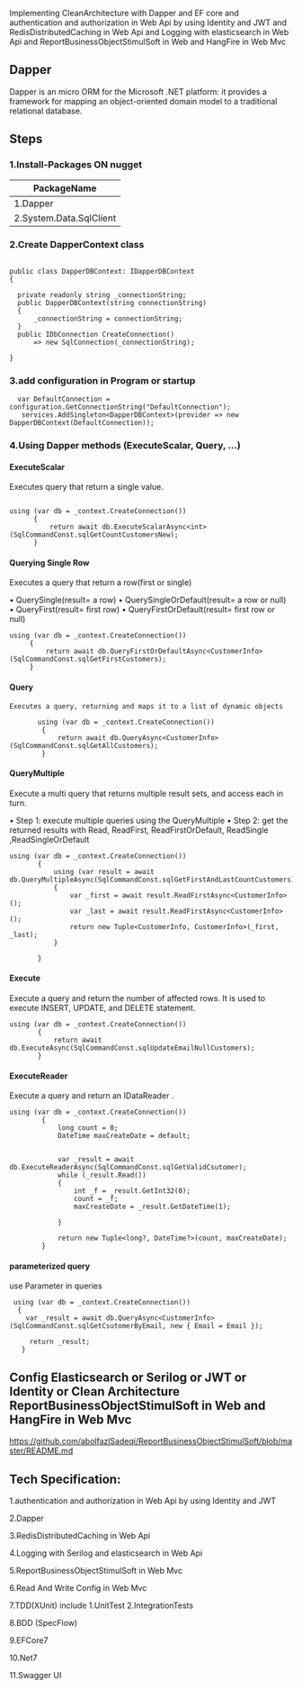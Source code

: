 Implementing CleanArchitecture with Dapper and EF core and  authentication and authorization in  Web Api by using Identity and JWT and RedisDistributedCaching in   Web Api  and Logging with elasticsearch in  Web Api    and ReportBusinessObjectStimulSoft in Web and HangFire in Web Mvc

## Dapper
Dapper is an micro ORM  for the Microsoft .NET platform: it provides a framework for mapping an object-oriented domain model to a traditional relational database.

## Steps
### 1.Install-Packages ON nugget
 |PackageName|
 |---|
|1.Dapper|
|2.System.Data.SqlClient|

### 2.Create DapperContext class

  ```

 public class DapperDBContext: IDapperDBContext
{
 
    private readonly string _connectionString;
    public DapperDBContext(string connectionString)
    {
        _connectionString = connectionString;
    }
    public IDbConnection CreateConnection()
        => new SqlConnection(_connectionString);

}
  ```

### 3.add configuration in Program or startup

```
  var DefaultConnection = configuration.GetConnectionString("DefaultConnection");
   services.AddSingleton<DapperDBContext>(provider => new DapperDBContext(DefaultConnection));
  ```
      
### 4.Using Dapper methods (ExecuteScalar, Query, …)

#### ExecuteScalar

Executes query that return a single value.

  ```

using (var db = _context.CreateConnection())
        {
            return await db.ExecuteScalarAsync<int>(SqlCommandConst.sqlGetCountCustomersNew);
        }
  ```

#### Querying Single Row

Executes a query that return a row(first or single)

•	QuerySingle(result= a row)
•	QuerySingleOrDefault(result= a row or null)
•	QueryFirst(result= first row)
•	QueryFirstOrDefault(result= first row or null)

   ```
 using (var db = _context.CreateConnection())
        {
            return await db.QueryFirstOrDefaultAsync<CustomerInfo>(SqlCommandConst.sqlGetFirstCustomers);
        }
  ```

#### Query

    Executes a query, returning and maps it to a list of dynamic objects  

```
       using (var db = _context.CreateConnection())
        {
            return await db.QueryAsync<CustomerInfo>(SqlCommandConst.sqlGetAllCustomers);
        }
   ```


#### QueryMultiple

   Execute a multi query that returns multiple result sets, and access each in turn.

•	Step 1: execute multiple queries using the QueryMultiple
•	Step 2: get the returned results  with Read, ReadFirst, ReadFirstOrDefault, ReadSingle ,ReadSingleOrDefault 


 ```
 using (var db = _context.CreateConnection())
        {
            using (var result = await db.QueryMultipleAsync(SqlCommandConst.sqlGetFirstAndLastCountCustomers))
            {
                var _first = await result.ReadFirstAsync<CustomerInfo>();
                var _last = await result.ReadFirstAsync<CustomerInfo>();
                return new Tuple<CustomerInfo, CustomerInfo>(_first, _last);
            }

        }
 ```

#### Execute
Execute a query and  return the number of affected rows.
It is used to execute INSERT, UPDATE, and DELETE statement.

 ```
 using (var db = _context.CreateConnection())
        {
            return await db.ExecuteAsync(SqlCommandConst.sqlUpdateEmailNullCustomers);
        }
```

#### ExecuteReader
Execute a query and return an IDataReader .

```
using (var db = _context.CreateConnection())
        {
            long count = 0;
            DateTime maxCreateDate = default;


            var _result = await db.ExecuteReaderAsync(SqlCommandConst.sqlGetValidCsutomer);
            while (_result.Read())
            {
                int _f = _result.GetInt32(0);
                count = _f;
                maxCreateDate = _result.GetDateTime(1);

            }

            return new Tuple<long?, DateTime?>(count, maxCreateDate);
        }
```

#### parameterized query
use Parameter in queries

```
 using (var db = _context.CreateConnection())
  {
    var _result = await db.QueryAsync<CustomerInfo>(SqlCommandConst.sqlGetCsutomerByEmail, new { Email = Email });

     return _result;
   }
```

## Config Elasticsearch or Serilog or JWT or Identity or Clean Architecture ReportBusinessObjectStimulSoft in Web and HangFire in Web Mvc
https://github.com/abolfazlSadeqi/ReportBusinessObjectStimulSoft/blob/master/README.md




## Tech Specification:

1.authentication and authorization in  Web Api by using Identity and JWT

2.Dapper
  
3.RedisDistributedCaching in  Web Api
  
4.Logging with Serilog and elasticsearch in  Web Api   
  
5.ReportBusinessObjectStimulSoft  in  Web Mvc
  
6.Read And Write Config  in  Web Mvc
  
7.TDD(XUnit) include 1.UnitTest 2.IntegrationTests
  
8.BDD (SpecFlow)
  
9.EFCore7 
  
10.Net7
  
11.Swagger UI



